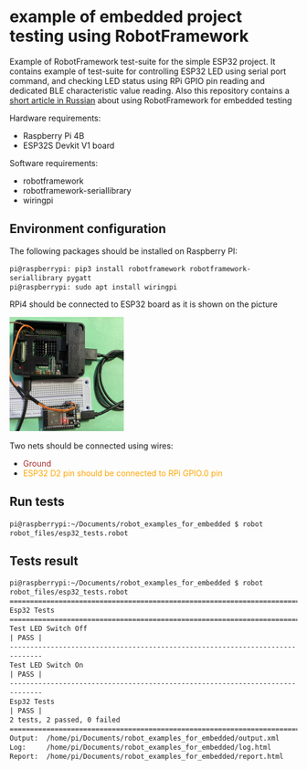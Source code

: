 # example of embedded project testing using RobotFramework
Example of RobotFramework test-suite for the simple ESP32 project. It contains example of test-suite for controlling ESP32 LED using serial port command, and checking LED status using RPi GPIO pin reading and dedicated BLE characteristic value reading. Also this repository contains a [short article in Russian](habr_post/) about using RobotFramework for embedded testing

Hardware requirements:
- Raspberry Pi 4B
- ESP32S Devkit V1 board

Software requirements:
- robotframework
- robotframework-seriallibrary
- wiringpi

## Environment configuration

The following packages should be installed on Raspberry PI:
```console
pi@raspberrypi: pip3 install robotframework robotframework-seriallibrary pygatt
pi@raspberrypi: sudo apt install wiringpi
```

RPi4 should be connected to ESP32 board as it is shown on the picture

<img src="pics/rpi_esp32_connection.jpg" width="200" height="200" />

Two nets should be connected using wires:
- <span style="color:brown">Ground</span>
- <span style="color:orange">ESP32 D2 pin should be connected to RPi GPIO.0 pin</span>

## Run tests

```console
pi@raspberrypi:~/Documents/robot_examples_for_embedded $ robot robot_files/esp32_tests.robot
```

## Tests result

```console
pi@raspberrypi:~/Documents/robot_examples_for_embedded $ robot robot_files/esp32_tests.robot 
==============================================================================
Esp32 Tests                                                                   
==============================================================================
Test LED Switch Off                                                   | PASS |
------------------------------------------------------------------------------
Test LED Switch On                                                    | PASS |
------------------------------------------------------------------------------
Esp32 Tests                                                           | PASS |
2 tests, 2 passed, 0 failed
==============================================================================
Output:  /home/pi/Documents/robot_examples_for_embedded/output.xml
Log:     /home/pi/Documents/robot_examples_for_embedded/log.html
Report:  /home/pi/Documents/robot_examples_for_embedded/report.html
```
